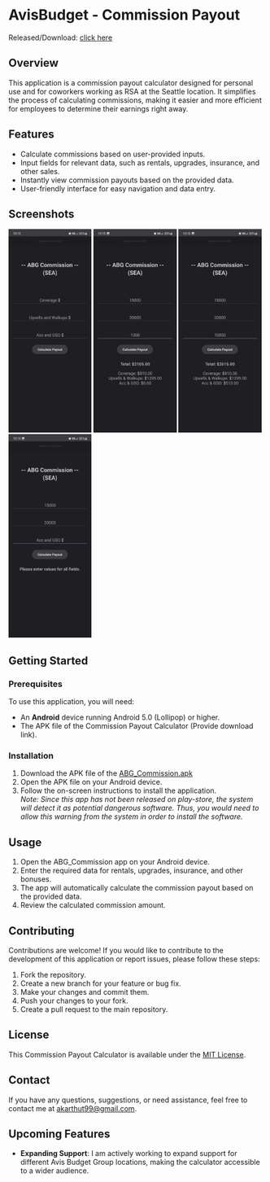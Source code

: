 # AvisBudget - Commission Payout

Released/Download: [click here](https://github.com/akarhtutkaung/AvisBudget-Commission/releases/tag/v1.0.0)

## Overview

This application is a commission payout calculator designed for personal use and for coworkers working as RSA at the Seattle location. It simplifies the process of calculating commissions, making it easier and more efficient for employees to determine their earnings right away.

## Features

- Calculate commissions based on user-provided inputs.
- Input fields for relevant data, such as rentals, upgrades, insurance, and other sales.
- Instantly view commission payouts based on the provided data.
- User-friendly interface for easy navigation and data entry.

## Screenshots
<img src="Assets/Screenshots/0.jpg" height="400" /> <img src="Assets/Screenshots/1.jpg" height="400" /> <img src="Assets/Screenshots/2.jpg" height="400" /> <img src="Assets/Screenshots/3.jpg" height="400" />

## Getting Started

### Prerequisites

To use this application, you will need:

- An **Android** device running Android 5.0 (Lollipop) or higher.
- The APK file of the Commission Payout Calculator (Provide download link).

### Installation

1. Download the APK file of the [ABG_Commission.apk](ABG_Commission.apk)
2. Open the APK file on your Android device.
3. Follow the on-screen instructions to install the application.
<br>*Note: Since this app has not been released on play-store, the system will detect it as potential dangerous software. Thus, you would need to allow this warning from the system in order to install the software.*

## Usage

1. Open the ABG_Commission app on your Android device.
2. Enter the required data for rentals, upgrades, insurance, and other bonuses.
3. The app will automatically calculate the commission payout based on the provided data.
4. Review the calculated commission amount.

## Contributing

Contributions are welcome! If you would like to contribute to the development of this application or report issues, please follow these steps:

1. Fork the repository.
2. Create a new branch for your feature or bug fix.
3. Make your changes and commit them.
4. Push your changes to your fork.
5. Create a pull request to the main repository.

## License

This Commission Payout Calculator is available under the [MIT License](LICENSE).

## Contact

If you have any questions, suggestions, or need assistance, feel free to contact me at [akarthut99@gmail.com](mailto:akarthut99@gmail.com).

## Upcoming Features

- **Expanding Support**: I am actively working to expand support for different Avis Budget Group locations, making the calculator accessible to a wider audience.
